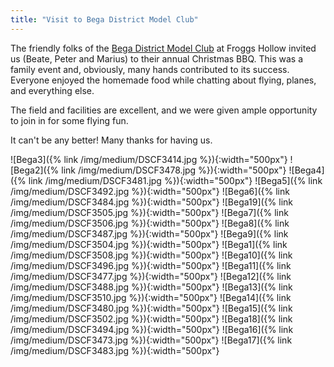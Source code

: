 ```yaml
---
title: "Visit to Bega District Model Club"
---
```


The friendly folks of the [Bega District Model
Club](https://www.facebook.com/BegaDistrictModelClub/) at Froggs Hollow invited us (Beate,
Peter and Marius) to their annual Christmas BBQ. 
This was a family event and, obviously, many hands contributed to its
success. Everyone enjoyed the homemade food while chatting about
flying, planes, and everything else. 

The field and facilities are excellent, and we were given ample opportunity to
join in for some flying fun.

It can't be any better! Many thanks for having us.


![Bega3]({% link /img/medium/DSCF3414.jpg %}){:width="500px"}
![Bega2]({% link /img/medium/DSCF3478.jpg %}){:width="500px"}
![Bega4]({% link /img/medium/DSCF3481.jpg %}){:width="500px"}
![Bega5]({% link /img/medium/DSCF3492.jpg %}){:width="500px"}
![Bega6]({% link /img/medium/DSCF3484.jpg %}){:width="500px"}
![Bega19]({% link /img/medium/DSCF3505.jpg %}){:width="500px"}
![Bega7]({% link /img/medium/DSCF3506.jpg %}){:width="500px"}
![Bega8]({% link /img/medium/DSCF3487.jpg %}){:width="500px"}
![Bega9]({% link /img/medium/DSCF3504.jpg %}){:width="500px"}
![Bega1]({% link /img/medium/DSCF3508.jpg %}){:width="500px"}
![Bega10]({% link /img/medium/DSCF3496.jpg %}){:width="500px"}
![Bega11]({% link /img/medium/DSCF3477.jpg %}){:width="500px"}
![Bega12]({% link /img/medium/DSCF3488.jpg %}){:width="500px"}
![Bega13]({% link /img/medium/DSCF3510.jpg %}){:width="500px"}
![Bega14]({% link /img/medium/DSCF3480.jpg %}){:width="500px"}
![Bega15]({% link /img/medium/DSCF3502.jpg %}){:width="500px"}
![Bega18]({% link /img/medium/DSCF3494.jpg %}){:width="500px"}
![Bega16]({% link /img/medium/DSCF3473.jpg %}){:width="500px"}
![Bega17]({% link /img/medium/DSCF3483.jpg %}){:width="500px"}


